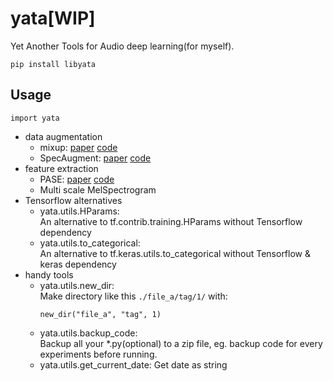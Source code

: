 # yata[WIP]
Yet Another Tools for Audio deep learning(for myself).
```
pip install libyata
```
## Usage

```
import yata
```

- data augmentation
  - mixup: [paper](https://arxiv.org/abs/1710.09412) [code](https://github.com/hongyi-zhang/mixup)
  - SpecAugment: [paper](https://arxiv.org/abs/1904.08779) [code](https://github.com/DemisEom/SpecAugment)
- feature extraction
  - PASE: [paper](https://arxiv.org/abs/2001.09239) [code](https://github.com/santi-pdp/pase)
  - Multi scale MelSpectrogram
- Tensorflow alternatives
    - yata.utils.HParams:   
      An alternative to tf.contrib.training.HParams without Tensorflow dependency
    - yata.utils.to_categorical:   
      An alternative to tf.keras.utils.to_categorical without Tensorflow & keras dependency
- handy tools
    - yata.utils.new_dir:   
        Make directory like this `./file_a/tag/1/` with:
        ```
        new_dir("file_a", "tag", 1)
        ```
    - yata.utils.backup_code:  
        Backup all your \*.py(optional) to a zip file, eg. backup code for every experiments before running.
    - yata.utils.get_current_date: Get date as string
    

  
